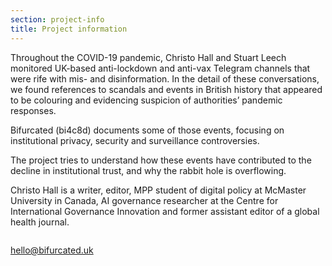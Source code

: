 ```yaml
---
section: project-info
title: Project information
---
```

Throughout the COVID-19 pandemic, Christo Hall and Stuart Leech monitored UK-based anti-lockdown and anti-vax Telegram channels that were rife with mis- and disinformation. In the detail of these conversations, we found references to scandals and events in British history that appeared to be colouring and evidencing suspicion of authorities’ pandemic responses.

Bifurcated (bi4c8d) documents some of those events, focusing on institutional privacy, security and surveillance controversies.

The project tries to understand how these events have contributed to the decline in institutional trust, and why the rabbit hole is overflowing.

Christo Hall is a writer, editor, MPP student of digital policy at McMaster University in Canada, AI governance researcher at the Centre for International Governance Innovation and former assistant editor of a global health journal.


```html
```

[hello@bifurcated.uk](mailto:hello@bifurcated.uk)
